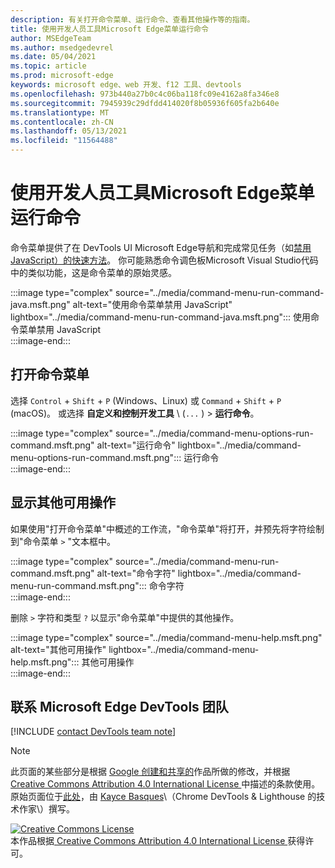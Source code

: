```yaml
---
description: 有关打开命令菜单、运行命令、查看其他操作等的指南。
title: 使用开发人员工具Microsoft Edge菜单运行命令
author: MSEdgeTeam
ms.author: msedgedevrel
ms.date: 05/04/2021
ms.topic: article
ms.prod: microsoft-edge
keywords: microsoft edge、web 开发、f12 工具、devtools
ms.openlocfilehash: 973b440a27b0c4c06ba118fc09e4162a8fa346e8
ms.sourcegitcommit: 7945939c29dfdd414020f8b05936f605fa2b640e
ms.translationtype: MT
ms.contentlocale: zh-CN
ms.lasthandoff: 05/13/2021
ms.locfileid: "11564488"
---
```

<!-- Copyright Kayce Basques 

   Licensed under the Apache License, Version 2.0 (the "License");
   you may not use this file except in compliance with the License.
   You may obtain a copy of the License at

       https://www.apache.org/licenses/LICENSE-2.0

   Unless required by applicable law or agreed to in writing, software
   distributed under the License is distributed on an "AS IS" BASIS,
   WITHOUT WARRANTIES OR CONDITIONS OF ANY KIND, either express or implied.
   See the License for the specific language governing permissions and
   limitations under the License.  -->  
# <a name="run-commands-with-the-microsoft-edge-devtools-command-menu"></a>使用开发人员工具Microsoft Edge菜单运行命令  

命令菜单提供了在 DevTools UI Microsoft Edge导航和完成常见任务（如[禁用 JavaScript）的快速方法][JavascriptDisable]。  你可能熟悉命令调色板Microsoft Visual Studio代码中的类似功能，这是命令菜单的原始灵感[][VisualStudioCodeUICommandPalette]。  

:::image type="complex" source="../media/command-menu-run-command-java.msft.png" alt-text="使用命令菜单禁用 JavaScript" lightbox="../media/command-menu-run-command-java.msft.png":::
   使用命令菜单禁用 JavaScript  
:::image-end:::  

## <a name="open-the-command-menu"></a>打开命令菜单  

选择 `Control` + `Shift` + `P` \(Windows、Linux\) 或 `Command` + `Shift` + `P` \(macOS\)。 或选择 **自定义和控制开发工具** \ (`...` \) > **运行命令**。  

:::image type="complex" source="../media/command-menu-options-run-command.msft.png" alt-text="运行命令" lightbox="../media/command-menu-options-run-command.msft.png":::
   运行命令  
:::image-end:::  

## <a name="display-other-available-actions"></a>显示其他可用操作  

如果使用"打开命令菜单"中概述[](#open-the-command-menu)的工作流，"命令菜单"将打开，并预先将字符绘制到"命令菜单 `>` "文本框中。  

:::image type="complex" source="../media/command-menu-run-command.msft.png" alt-text="命令字符" lightbox="../media/command-menu-run-command.msft.png":::
   命令字符  
:::image-end:::  

删除 `>` 字符和类型 `?` 以显示"命令菜单"中提供的其他操作。  

:::image type="complex" source="../media/command-menu-help.msft.png" alt-text="其他可用操作" lightbox="../media/command-menu-help.msft.png":::
   其他可用操作  
:::image-end:::  

## <a name="getting-in-touch-with-the-microsoft-edge-devtools-team"></a>联系 Microsoft Edge DevTools 团队  

[!INCLUDE [contact DevTools team note](../includes/contact-devtools-team-note.md)]  

<!-- links -->  

[JavascriptDisable]: ../javascript/disable.md "使用开发人员工具Microsoft Edge JavaScript |Microsoft Docs"  

[VisualStudioCodeUICommandPalette]: https://code.visualstudio.com/docs/getstarted/userinterface#_command-palette "命令调色板 - Visual Studio Code UI"  

> [!NOTE]
> 此页面的某些部分是根据 [Google 创建和共享的][GoogleSitePolicies]作品所做的修改，并根据[ Creative Commons Attribution 4.0 International License ][CCA4IL]中描述的条款使用。  
> 原始页面位于[此处](https://developers.google.com/web/tools/chrome-devtools/command-menu/index)，由 [Kayce Basques][KayceBasques]\（Chrome DevTools \& Lighthouse 的技术作家\）撰写。  

[![Creative Commons License][CCby4Image]][CCA4IL]  
本作品根据[ Creative Commons Attribution 4.0 International License ][CCA4IL]获得许可。  

[CCA4IL]: https://creativecommons.org/licenses/by/4.0  
[CCby4Image]: https://i.creativecommons.org/l/by/4.0/88x31.png  
[GoogleSitePolicies]: https://developers.google.com/terms/site-policies  
[KayceBasques]: https://developers.google.com/web/resources/contributors#kayce-basques  
